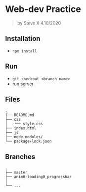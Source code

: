 # Web-dev Practice

> by Steve X
> 4.10/2020

## Installation
- `npm install`

## Run
- `git checkout <branch name>`
- run server

## Files
```
.
├── README.md
├── css
│   └── style.css
├── index.html
├── js
├── node_modules/
└── package-lock.json
```

## Branches
```
.
├── master
├── anim0-loading0_progressbar
│
└── ...
```